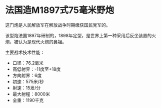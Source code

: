 # 法国造M1897式75毫米野炮
 
这门炮是人民解放军在解放战争时期缴获国民党军的。

该型炮法国1897年研制的，1898年定型，是世界上第一种采用后反坐装置的火炮，被认为是现代火炮的鼻祖。

主要战术技术性能：

- 口径：76.2毫米
- 高低射界：-11度至+18度
- 方向射界：6度
- 初速：575米/秒
- 射速：15发/分
- 最大射程：8000米
- 全重：1190千克
